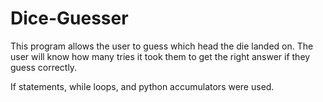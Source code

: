 # Dice-Guesser

This program allows the user to guess which head the die landed on.
The user will know how many tries it took them to get the right answer if they guess correctly.

If statements, while loops, and python accumulators were used.
